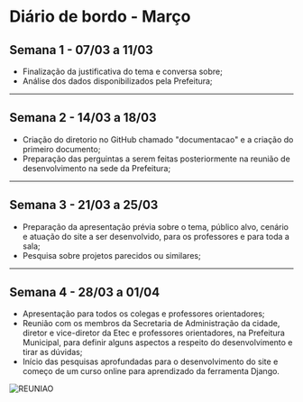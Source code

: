 # Diário de bordo - Março


## **Semana 1 - 07/03 a 11/03**

- Finalização da justificativa do tema e conversa sobre;
- Análise dos dados disponibilizados pela Prefeitura;
___

## **Semana 2 - 14/03 a 18/03**

- Criação do diretorio no GitHub chamado "documentacao" e a criação do primeiro documento;
- Preparação das perguintas a serem feitas posteriormente na reunião de desenvolvimento na sede da Prefeitura;
___

## **Semana 3 - 21/03 a 25/03**

- Preparação da apresentação prévia sobre o tema, público alvo, cenário e atuação do site a ser desenvolvido, para os professores e para toda a sala;
- Pesquisa sobre projetos parecidos ou similares;
___

## **Semana 4 - 28/03 a 01/04**

- Apresentação para todos os colegas e professores orientadores;
- Reunião com os membros da Secretaria de Administração da cidade, diretor e vice-diretor da Etec e professores orientadores, na Prefeitura Municipal, para definir alguns aspectos a respeito do desenvolvimento e tirar as dúvidas;
- Início das pesquisas aprofundadas para o desenvolvimento do site e começo de um curso online para aprendizado da ferramenta Django.

![REUNIAO](./DiariodeBordo/Imagens/grupomeeting.jpg)                               



